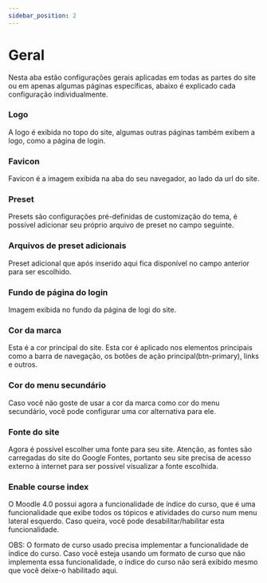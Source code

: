 ```yaml
---
sidebar_position: 2
---
```


# Geral

Nesta aba estão configurações gerais aplicadas em todas as partes do site ou em apenas algumas páginas específicas, abaixo é explicado cada configuração individualmente.

### Logo

A logo é exibida no topo do site, algumas outras páginas também exibem a logo, como a página de login.

### Favicon

Favicon é a imagem exibida na aba do seu navegador, ao lado da url do site.

### Preset

Presets são configurações pré-definidas de customização do tema, é possível adicionar seu próprio arquivo de preset no campo seguinte.

### Arquivos de preset adicionais

Preset adicional que após inserido aqui fica disponível no campo anterior para ser escolhido.

### Fundo de página do login

Imagem exibida no fundo da página de logi do site.

### Cor da marca

Esta é a cor principal do site. Esta cor é aplicado nos elementos principais como a barra de navegação, os botões de ação principal(btn-primary), links e outros.

### Cor do menu secundário

Caso você não goste de usar a cor da marca como cor do menu secundário, você pode configurar uma cor alternativa para ele.

### Fonte do site

Agora é possível escolher uma fonte para seu site. Atenção, as fontes são carregadas do site do Google Fontes, portanto seu site precisa de acesso externo à internet para ser possível visualizar a fonte escolhida.

### Enable course index

O Moodle 4.0 possui agora a funcionalidade de índice do curso, que é uma funcionalidade que exibe todos os tópicos e atividades do curso num menu lateral esquerdo. Caso queira, você pode desabilitar/habilitar esta funcionalidade.

OBS: O formato de curso usado precisa implementar a funcionalidade de índice do curso. Caso você esteja usando um formato de curso que não implementa essa funcionalidade, o índice do curso não será exibido mesmo que você deixe-o habilitado aqui.
